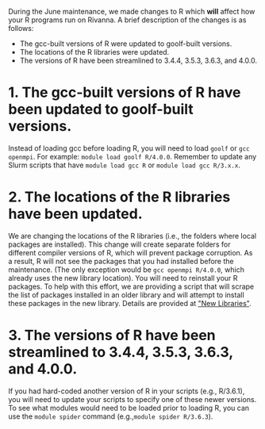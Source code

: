 During the June maintenance, we made changes to R which **will** affect how your R programs run on Rivanna. A brief description of the changes is as follows:
<!--more-->

* The gcc-built versions of R were updated to goolf-built versions.
* The locations of the R libraries were updated.
* The versions of R have been streamlined to 3.4.4, 3.5.3, 3.6.3, and 4.0.0.

# 1. The gcc-built versions of R have been updated to goolf-built versions.
Instead of loading gcc before loading R, you will need to load `goolf` or `gcc openmpi`.  For example:  `module load goolf R/4.0.0`. 
Remember to update any Slurm scripts that have `module load gcc R` or `module load gcc R/3.x.x`.  

# 2. The locations of the R libraries have been updated.
We are changing the locations of the R libraries (i.e., the folders where local packages are installed).  This change will create separate folders for different compiler versions of R, which will prevent package corruption.
As a result, R will not see the packages that you had installed before the maintenance.  (The only exception would be `gcc openmpi R/4.0.0`, which already uses the new library location).  You will need to reinstall your R packages.  To help with this effort, we are providing a script that will scrape the list of packages installed in an older library and will attempt to install these packages in the new library. Details are provided at ["New Libraries"](/userinfo/transition_new_r_libraries).

# 3. The versions of R have been streamlined to 3.4.4, 3.5.3, 3.6.3, and 4.0.0.
If you had hard-coded another version of R in your scripts (e.g., R/3.6.1), you will need to update your scripts to specify one of these newer versions.
To see what modules would need to be loaded prior to loading R, you can use the `module spider` command (e.g.,`module spider R/3.6.3`).
